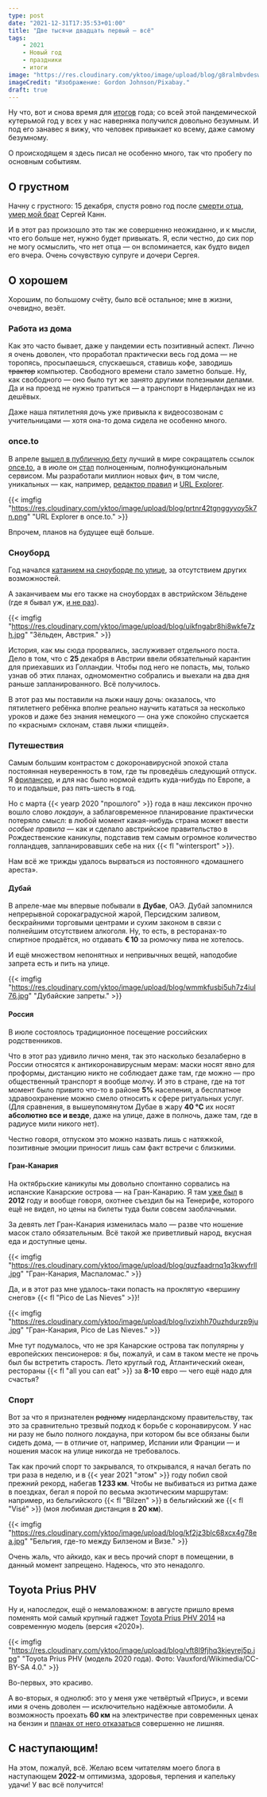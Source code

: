 ```yaml
---
type: post
date: "2021-12-31T17:35:53+01:00"
title: "Две тысячи двадцать первый — всё"
tags:
    - 2021
    - Новый год
    - праздники
    - итоги
image: "https://res.cloudinary.com/yktoo/image/upload/blog/g8ralmbvdesw7r6enbiz.jpg"
imageCredit: "Изображение: Gordon Johnson/Pixabay."
draft: true
---
```


Ну что, вот и снова время для [итогов](/tags/итоги) года; со всей этой пандемической кутерьмой год у всех у нас наверняка получился довольно безумным. И под его занавес я вижу, что человек привыкает ко всему, даже самому безумному.

О происходящем я здесь писал не особенно много, так что пробегу по основным событиям.

## О грустном

Начну с грустного: 15 декабря, спустя ровно год после [смерти отца](0764), [умер мой брат](0800) Сергей Канн.

<!--more-->

И в этот раз произошло это так же совершенно неожиданно, и к мысли, что его больше нет, нужно будет привыкать. Я, если честно, до сих пор не могу осмыслить, что нет отца — он вспоминается, как будто видел его вчера. Очень сочувствую супруге и дочери Сергея.

## О хорошем

Хорошим, по большому счёту, было всё остальное; мне в жизни, очевидно, везёт.

### Работа из дома

Как это часто бывает, даже у пандемии есть позитивный аспект. Лично я очень доволен, что проработал практически весь год дома — не торопясь, просыпаешься, спускаешься, ставишь кофе, заводишь ~~трактор~~ компьютер. Свободного времени стало заметно больше. Ну, как свободного — оно было тут же занято другими полезными делами. Да и на проезд не нужно тратиться — а транспорт в Нидерландах не из дешёвых.

Даже наша пятилетняя дочь уже привыкла к видеосозвонам с учительницами — хотя она-то дома сидела не особенно много.

### once.to

В апреле [вышел в публичную бету](0772) лучший в мире сокращатель ссылок [once.to](https://once.to/once-yktoo), а в июле он [стал](0758) полноценным, полнофункциональным сервисом. Мы разработали миллион новых фич, в том числе, уникальных — как, например, [редактор правил](https://docs.once.to/en/blog/0020/) и [URL Explorer](0797).

{{< imgfig "https://res.cloudinary.com/yktoo/image/upload/blog/prtnr42tgnggyvoy5k7n.png" "URL Explorer в once.to." >}}

Впрочем, планов на будущее ещё больше.

### Сноуборд

Год начался [катанием на сноуборде по улице](0768), за отсутствием других возможностей.

А заканчиваем мы его также на сноубордах в австрийском Зёльдене (где я бывал уж, [и не раз](/tags/зёльден)).

{{< imgfig "https://res.cloudinary.com/yktoo/image/upload/blog/uikfngabr8hi8wkfe7zh.jpg" "Зёльден, Австрия." >}}

История, как мы сюда прорвались, заслуживает отдельного поста. Дело в том, что с **25** декабря в Австрии ввели обязательный карантин для приехавших из Голландии. Чтобы под него не попасть, мы, только узнав об этих планах, одномоментно собрались и выехали на два дня раньше запланированного. Всё получилось.

В этот раз мы поставили на лыжи нашу дочь: оказалось, что пятилетнего ребёнка вполне реально научить кататься за несколько уроков и даже без знания немецкого — она уже спокойно спускается по «красным» склонам, ставя лыжи «пиццей».

### Путешествия

Самым большим контрастом с докоронавирусной эпохой стала постоянная неуверенность в том, где ты проведёшь следующий отпуск. Я [фрилансер](0311), и для нас было нормой ездить куда-нибудь по Европе, а то и подальше, раз пять-шесть в год.

Но с марта {{< yearp 2020 "прошлого" >}} года в наш лексикон прочно вошло слово *локдаун*, а заблаговременное планирование практически потеряло смысл: в любой момент какая-нибудь страна может ввести *особые правила* — как и сделало австрийское правительство в Рождественские каникулы, подставив тем самым огромное количество голландцев, запланировавших себе на них {{< fl "wintersport" >}}.

Нам всё же трижды удалось вырваться из постоянного «домашнего ареста».

#### Дубай

В апреле-мае мы впервые побывали в **Дубае**, ОАЭ. Дубай запомнился непрерывной сорокаградусной жарой, Персидским заливом, бескрайними торговыми центрами и сухим законом в связи с полнейшим отсутствием алкоголя. Ну, то есть, в ресторанах-то спиртное продаётся, но отдавать **€ 10** за рюмочку пива не хотелось.

И ещё множеством непонятных и непривычных вещей, наподобие запрета есть и пить на улице.

{{< imgfig "https://res.cloudinary.com/yktoo/image/upload/blog/wmmkfusbi5uh7z4iul76.jpg" "Дубайские запреты." >}}

#### Россия

В июле состоялось традиционное посещение российских родственников.

Что в этот раз удивило лично меня, так это насколько безалаберно в России относятся к антикоронавирусным мерам: маски носят явно для проформы, дистанцию никто не соблюдает даже там, где можно — про общественный транспорт я вообще молчу. И это в стране, где на тот момент было привито что-то в районе **5%** населения, а бесплатное здравоохранение можно смело относить к сфере ритуальных услуг. (Для сравнения, в вышеупомянутом Дубае в жару **40 °C** их носят **абсолютно все и везде**, даже на улице, даже в полночь, даже там, где в радиусе мили никого нет).

Честно говоря, отпуском это можно назвать лишь с натяжкой, позитивные эмоции приносит лишь сам факт встречи с близкими.

#### Гран-Канария

На октябрьские каникулы мы довольно спонтанно сорвались на испанские Канарские острова — на Гран-Канарию. Я там [уже был](0148) в **2012** году и вообще говоря, охотнее съездил бы на Тенерифе, которого ещё не видел, но цены на билеты туда были совсем заоблачными.

За девять лет Гран-Канария изменилась мало — разве что ношение масок стало обязательным. Всё такой же приветливый народ, вкусная еда и доступные цены.

{{< imgfig "https://res.cloudinary.com/yktoo/image/upload/blog/quzfaadrnq1q3kwyfrll.jpg" "Гран-Канария, Маспаломас." >}}

Да, и в этот раз мне удалось-таки попасть на проклятую «вершину снегов» {{< fl "Pico de Las Nieves" >}}!

{{< imgfig "https://res.cloudinary.com/yktoo/image/upload/blog/ivzixhh70uzhdurzp9ju.jpg" "Гран-Канария, Pico de Las Nieves." >}}

Мне тут подумалось, что не зря Канарские острова так популярны у европейских пенсионеров: я бы, пожалуй, и сам в таком месте не прочь был бы встретить старость. Лето круглый год, Атлантический океан, рестораны {{< fl "all you can eat" >}} за **8-10** евро — чего ещё надо для счастья?

### Спорт

Вот за что я признателен ~~родному~~ нидерландскому правительству, так это за сравнительно трезвый подход к борьбе с коронавирусом. У нас ни разу не было полного локдауна, при котором бы все обязаны были сидеть дома, — в отличие от, например, Испании или Франции — и ношения масок на улице никогда не требовалось.

Так как прочий спорт то закрывался, то открывался, я начал бегать по три раза в неделю, и в {{< year 2021 "этом" >}} году побил свой прежний рекорд, набегав **1 233 км**. Чтобы не выбиваться из ритма даже в поездках, бегал я порой по весьма экзотическим маршрутам: например, из бельгийского {{< fl "Bilzen" >}} в бельгийский же {{< fl "Visé" >}} (моя любимая дистанция в **20 км**).

{{< imgfig "https://res.cloudinary.com/yktoo/image/upload/blog/kf2jz3blc68xcx4g78ea.jpg" "Бельгия, где-то между Билзеном и Визе." >}}

Очень жаль, что айкидо, как и весь прочий спорт в помещении, в данный момент запрещено. Надеюсь, что это ненадолго.

## Toyota Prius PHV

Ну и, напоследок, ещё о немаловажном: в августе пришло время поменять мой самый крупный гаджет [Toyota Prius PHV 2014](0329) на современную модель (версия «2020»).

{{< imgfig "https://res.cloudinary.com/yktoo/image/upload/blog/vft8l9fjhq3kjeyrej5p.jpg" "Toyota Prius PHV (модель 2020 года). Фото: Vauxford/Wikimedia/CC-BY-SA 4.0." >}}

Во-первых, это красиво.

А во-вторых, я однолюб: это у меня уже четвёртый «Приус», и всеми ими я очень доволен — исключительно надёжные автомобили. А возможность проехать **60 км** на электричестве при современных ценах на бензин и [планах от него отказаться](0354) совершенно не лишняя.

## С наступающим!

На этом, пожалуй, всё. Желаю всем читателям моего блога в наступающем **2022**-м оптимизма, здоровья, терпения и капельку удачи! У вас всё получится!
